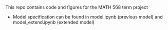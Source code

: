This repo contains code and figures for the MATH 568 term project
- Model specification can be found in model.ipynb \(previous model\) and model_extend.ipynb \(extended model\)
